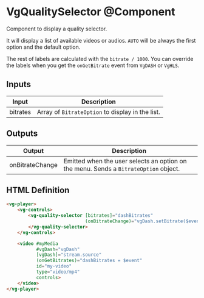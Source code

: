 # VgQualitySelector @Component

Component to display a quality selector.

It will display a list of available videos or audios. `AUTO` will be always the first option and the default option.

The rest of labels are calculated with the `bitrate / 1000`. You can override the labels when you get the `onGetBitrate` event from `VgDASH` or `VgHLS`.

## Inputs

| Input | Description |
|--- |--- |
| bitrates | Array of `BitrateOption` to display in the list. |

## Outputs

| Output | Description |
|--- |--- |
| onBitrateChange | Emitted when the user selects an option on the menu. Sends a `BitrateOption` object. |

## HTML Definition

```html
<vg-player>
    <vg-controls>
        <vg-quality-selector [bitrates]="dashBitrates"
                             (onBitrateChange)="vgDash.setBitrate($event)">
        </vg-quality-selector>
    </vg-controls>

    <video #myMedia
           #vgDash="vgDash"
           [vgDash]="stream.source"
           (onGetBitrates)="dashBitrates = $event"
           id="my-video"
           type="video/mp4"
           controls>
    </video>
</vg-player>
```
